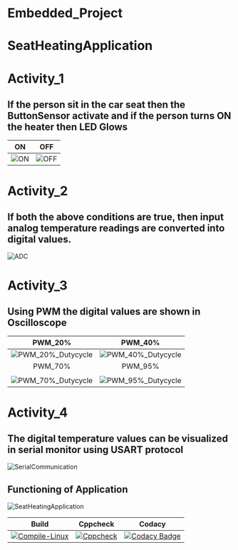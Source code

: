 # Embedded_Project

# SeatHeatingApplication

# Activity_1

## If the person sit in the car seat then the ButtonSensor activate and if the person turns ON the heater then LED Glows

|ON|OFF|
|:--:|:--:|
|![ON](https://user-images.githubusercontent.com/62166597/115904289-3d88a080-a482-11eb-8dac-4baad5d98b64.PNG)|![OFF](https://user-images.githubusercontent.com/62166597/115904238-2e095780-a482-11eb-99fa-67ae25f4005d.PNG)|

# Activity_2

## If both the above conditions are true, then input analog temperature readings are converted into digital values.
![ADC](https://user-images.githubusercontent.com/62166597/116454135-4a8c0200-a87d-11eb-9efc-683aa5aa190a.PNG)

# Activity_3

## Using PWM the digital values are shown in Oscilloscope

|PWM_20%|PWM_40%|
|:--:|:--:|
|![PWM_20%_Dutycycle](https://user-images.githubusercontent.com/62166597/116469423-c68f4580-a88f-11eb-9c2c-953fafc5e026.PNG)|![PWM_40%_Dutycycle](https://user-images.githubusercontent.com/62166597/116469426-c7c07280-a88f-11eb-8d1c-bb1dd61f817f.PNG)
|PWM_70%|PWM_95%|
|   |   |
![PWM_70%_Dutycycle](https://user-images.githubusercontent.com/62166597/116469430-c8590900-a88f-11eb-8774-36a076978a28.PNG)|![PWM_95%_Dutycycle](https://user-images.githubusercontent.com/62166597/116470358-f3902800-a890-11eb-8dd1-09ce8dfc598b.PNG)

# Activity_4

## The digital temperature values can be visualized in serial monitor using USART protocol
![SerialCommunication](https://user-images.githubusercontent.com/62166597/116560550-1cf79500-a91f-11eb-88a7-6f4e6a7f4833.PNG)

## Functioning of Application
![SeatHeatingApplication](https://user-images.githubusercontent.com/62166597/116562560-e3278e00-a920-11eb-8e74-420d2a79bae5.gif)


|Build|Cppcheck|Codacy|
|:--:|:--:|:--:|
|[![Compile-Linux](https://github.com/MeherThanmaiee/Embedded_Project/actions/workflows/Compile.yml/badge.svg)](https://github.com/MeherThanmaiee/Embedded_Project/actions/workflows/Compile.yml)|[![Cppcheck](https://github.com/MeherThanmaiee/Embedded_Project/actions/workflows/CodeQuality.yml/badge.svg)](https://github.com/MeherThanmaiee/Embedded_Project/actions/workflows/CodeQuality.yml)|[![Codacy Badge](https://app.codacy.com/project/badge/Grade/da59f52b107e4b7bb4f5730421aa8c0a)](https://www.codacy.com/gh/MeherThanmaiee/Embedded_Project/dashboard?utm_source=github.com&amp;utm_medium=referral&amp;utm_content=MeherThanmaiee/Embedded_Project&amp;utm_campaign=Badge_Grade)|
